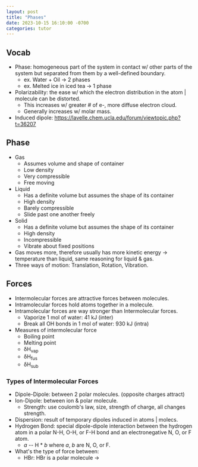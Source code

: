 ```yaml
---
layout: post
title: "Phases"
date: 2023-10-15 16:10:00 -0700
categories: tutor
---
```


## Vocab
- Phase: homogeneous part of the system in contact w/ other parts of the system but separated from them by a well-defined boundary.
    - ex. Water + Oil -> 2 phases
    - ex. Melted ice in iced tea -> 1 phase
- Polarizability: the ease w/ which the electron distribution in the atom | molecule can be distorted.
    - This increases w/ greater # of e-, more diffuse electron cloud.
    - Generally increases w/ molar mass.
- Induced dipole: https://lavelle.chem.ucla.edu/forum/viewtopic.php?t=36207

## Phase
- Gas
    - Assumes volume and shape of container
    - Low density
    - Very compressible
    - Free moving
- Liquid
    - Has a definite volume but assumes the shape of its container
    - High density
    - Barely compressible
    - Slide past one another freely
- Solid
    - Has a definite volume but assumes the shape of its container
    - High density
    - Incompressible
    - Vibrate about fixed positions
- Gas moves more, therefore usually has more kinetic energy -> temperature than liquid, same reasoning for liquid & gas.
- Three ways of motion: Translation, Rotation, Vibration.

## Forces
- Intermolecular forces are attractive forces between molecules.
- Intramolecular forces hold atoms together in a molecule.
- Intramolecular forces are way stronger than Intermolecular forces.
    - Vaporize 1 mol of water: 41 kJ (inter)
    - Break all OH bonds in 1 mol of water: 930 kJ (intra)
- Measures of intermolecular force
    - Boiling point
    - Melting point
    - &delta;H<sub>vap</sub>
    - &delta;H<sub>fus</sub>
    - &delta;H<sub>sub</sub>

### Types of Intermolecular Forces
- Dipole-Dipole: between 2 polar molecules. (opposite charges attract)
- Ion-Dipole: between ion & polar molecule. 
    - Strength: use coulomb's law, size, strength of charge, all changes strength.
- Dispersion: result of temporary dipoles induced in atoms | molecs.
- Hydrogen Bond: special dipole-dipole interaction between the hydrogen atom in a polar N-H, O-H, or F-H bond and an electronegative N, O, or F atom.
    - _a_ -- H * _b_ where _a_, _b_ are N, O, or F.
- What's the type of force between:
    - HBr: HBr is a polar molecule ->  



